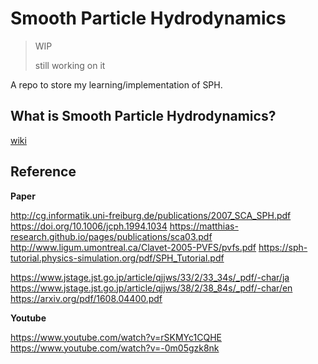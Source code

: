 # Smooth Particle Hydrodynamics

> WIP
> 
> still working on it

A repo to store my learning/implementation of SPH.

## What is Smooth Particle Hydrodynamics?
[wiki](https://en.wikipedia.org/wiki/Smoothed-particle_hydrodynamics)

## Reference
**Paper**

http://cg.informatik.uni-freiburg.de/publications/2007_SCA_SPH.pdf
https://doi.org/10.1006/jcph.1994.1034
https://matthias-research.github.io/pages/publications/sca03.pdf
http://www.ligum.umontreal.ca/Clavet-2005-PVFS/pvfs.pdf
https://sph-tutorial.physics-simulation.org/pdf/SPH_Tutorial.pdf

https://www.jstage.jst.go.jp/article/qjjws/33/2/33_34s/_pdf/-char/ja
https://www.jstage.jst.go.jp/article/qjjws/38/2/38_84s/_pdf/-char/en
https://arxiv.org/pdf/1608.04400.pdf

**Youtube**

https://www.youtube.com/watch?v=rSKMYc1CQHE
https://www.youtube.com/watch?v=-0m05gzk8nk

